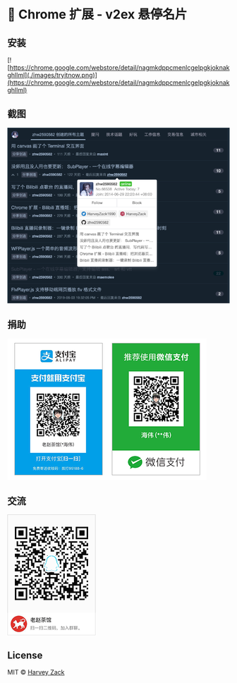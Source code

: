 # :watermelon: Chrome 扩展 - v2ex 悬停名片

## 安装

[![https://chrome.google.com/webstore/detail/nagmkdppcmenlcgelpgkjoknakghllml](./images/tryitnow.png)](https://chrome.google.com/webstore/detail/nagmkdppcmenlcgelpgkjoknakghllml)

## 截图

<img src="./images/screenshot.png" width="640">

## 捐助

![捐助](./images/pay.png)

## 交流

![QQ 群](./images/qqgroup.png)

## License

MIT © [Harvey Zack](https://sleepy.im/)
